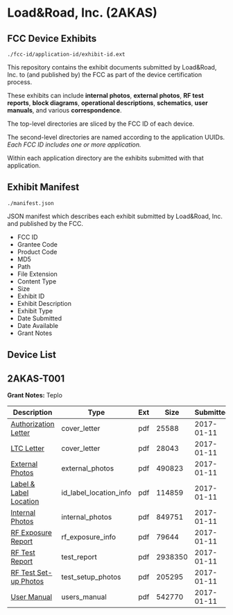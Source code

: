 # Load&Road, Inc. (2AKAS)
## FCC Device Exhibits

```
./fcc-id/application-id/exhibit-id.ext
```

This repository contains the exhibit documents submitted by Load&Road, Inc. to (and published by) the FCC as part of the device certification process.

These exhibits can include **internal photos**, **external photos**, **RF test reports**, **block diagrams**, **operational descriptions**, **schematics**, **user manuals**, and various **correspondence**.

The top-level directories are sliced by the FCC ID of each device.

The second-level directories are named according to the application UUIDs. *Each FCC ID includes one or more application.*

Within each application directory are the exhibits submitted with that application. 

## Exhibit Manifest

```
./manifest.json
```

JSON manifest which describes each exhibit submitted by Load&Road, Inc. and published by the FCC.

- FCC ID
- Grantee Code
- Product Code
- MD5
- Path
- File Extension
- Content Type
- Size
- Exhibit ID
- Exhibit Description
- Exhibit Type
- Date Submitted
- Date Available
- Grant Notes

## Device List
## 2AKAS-T001
**Grant Notes:** Teplo

| Description | Type | Ext | Size | Submitted | Available |
| ----------- | ---- | --- | ---- | --------- | --------- |
| [Authorization Letter](2AKAS-T001/4e00b89df0f3fdfe739ac2eb73983c41/3254175.pdf) | cover_letter | pdf | 25588 | 2017-01-11 | 2017-01-11 |
| [LTC Letter](2AKAS-T001/4e00b89df0f3fdfe739ac2eb73983c41/3254176.pdf) | cover_letter | pdf | 28043 | 2017-01-11 | 2017-01-11 |
| [External Photos](2AKAS-T001/4e00b89df0f3fdfe739ac2eb73983c41/3254177.pdf) | external_photos | pdf | 490823 | 2017-01-11 | 2017-01-11 |
| [Label & Label Location](2AKAS-T001/4e00b89df0f3fdfe739ac2eb73983c41/3254178.pdf) | id_label_location_info | pdf | 114859 | 2017-01-11 | 2017-01-11 |
| [Internal Photos](2AKAS-T001/4e00b89df0f3fdfe739ac2eb73983c41/3254179.pdf) | internal_photos | pdf | 849751 | 2017-01-11 | 2017-01-11 |
| [RF Exposure Report](2AKAS-T001/4e00b89df0f3fdfe739ac2eb73983c41/3254181.pdf) | rf_exposure_info | pdf | 79644 | 2017-01-11 | 2017-01-11 |
| [RF Test Report](2AKAS-T001/4e00b89df0f3fdfe739ac2eb73983c41/3254183.pdf) | test_report | pdf | 2938350 | 2017-01-11 | 2017-01-11 |
| [RF Test Set-up Photos](2AKAS-T001/4e00b89df0f3fdfe739ac2eb73983c41/3254184.pdf) | test_setup_photos | pdf | 205295 | 2017-01-11 | 2017-01-11 |
| [User Manual](2AKAS-T001/4e00b89df0f3fdfe739ac2eb73983c41/3254185.pdf) | users_manual | pdf | 542770 | 2017-01-11 | 2017-01-11 |
